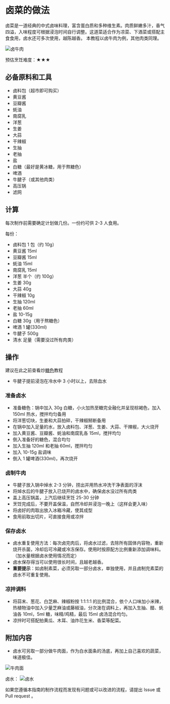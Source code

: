 # 卤菜的做法

卤菜是一道经典的中式卤味料理，富含蛋白质和多种维生素。肉质鲜嫩多汁，香气四溢，入味程度可根据浸泡时间自行调整。这道菜适合作为凉菜、下酒菜或搭配主食食用，卤水还可多次使用，越陈越香。
本教程以卤牛肉为例，其他肉类同理。

![卤牛肉](卤牛肉.jpeg)

预估烹饪难度：★★★

## 必备原料和工具

- 卤料包（超市即可购买）
- 黄豆酱
- 豆瓣酱
- 蚝油
- 南腐乳
- 洋葱
- 生姜
- 大蒜
- 干辣椒
- 生抽
- 老抽
- 盐
- 白糖（最好是黄冰糖，用于熬糖色）
- 啤酒
- 牛腱子（或其他肉类）
- 高压锅
- 滤网

## 计算

每次制作前需要确定计划做几份。一份约可供 2-3 人食用。

每份：

- 卤料包 1 包（约 10g）
- 黄豆酱 15ml
- 豆瓣酱 15ml
- 蚝油 15ml
- 南腐乳 15ml
- 洋葱 半个（约 100g）
- 生姜 30g
- 大蒜 40g
- 干辣椒 10g
- 生抽 120ml
- 老抽 60ml
- 盐 10-15g
- 白糖 30g（用于熬糖色）
- 啤酒 1 罐(330ml)
- 牛腱子 500g
- 清水 足量（需要没过所有肉类）

## 操作

建议在此之前查看炒[糖色](./../../condiment/糖色.md)教程

- 牛腱子提前浸泡在冷水中 3 小时以上，去除血水

### 准备卤水

- 准备糖色：锅中加入 30g 白糖，小火加热至糖完全融化并呈现棕褐色，加入 150ml 热水，搅拌均匀备用
- 将洋葱切块，生姜和大蒜拍碎，干辣椒掰断备用
- 在锅中加入足量的水，放入卤料包、洋葱、生姜、大蒜、干辣椒，大火烧开
- 加入黄豆酱、豆瓣酱、蚝油和南腐乳各 15ml，搅拌均匀
- 倒入准备好的糖色，混合均匀
- 加入生抽 120ml 和老抽 60ml，搅拌均匀
- 加入 10-15g 盐调味
- 倒入 1 罐啤酒(330ml)，再次烧开

### 卤制牛肉

- 牛腱子放入锅中焯水 2-3 分钟，捞出并用热水冲洗干净表面的浮沫
- 将焯水后的牛腱子放入已烧开的卤水中，确保卤水没过所有肉类
- 盖上高压锅盖，上汽后继续烹饪 25-30 分钟
- 烹饪完成后，不要开盖保温，自然冷却并浸泡一晚上（这样会更入味）
- 将卤好的肉取出放入冰箱冷藏，使其成型
- 食用前取出切片，可直接食用或凉拌

### 保存卤水

- 卤水重复使用方法：每次卤完肉后，将卤水过滤，去除所有固体内容物，重新烧开杀菌，冷却后可冷藏或冷冻保存。使用时按原配方比例重新添加调味料。（加水量根据卤水使用情况而定）
- 卤水保存得当可以使用很长时间，且越老越香。
- **重要提示**：如卤制素菜，必须另取一部分卤水，单独使用，并且卤制完素菜的卤水不可重复使用。

### 凉拌调料

- 将蒜末、葱花、白芝麻、辣椒粉按 1:1:1:1 的比例混合，依个人口味加小米辣，热植物油中加入少量芝麻油或藤椒油，分次泼在调料上，再加入生抽、醋、蚝油各 10ml，5ml 糖，味精/鸡精，最后 15ml 卤汤混合均匀。
- 凉拌时可搭配拍黄瓜、木耳、油炸花生米、香菜等配菜。

## 附加内容

- 卤水可另取一部分做牛肉面，作为白水面条的汤底，再加上自己喜欢的蔬菜，味道极佳。

![牛肉面](牛肉面.jpeg)

卤水：
![卤水](卤水.jpeg)

如果您遵循本指南的制作流程而发现有问题或可以改进的流程，请提出 Issue 或 Pull request 。
